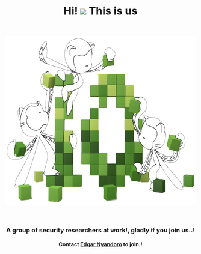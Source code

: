 <h1 align="center">Hi! <img src="https://media.giphy.com/media/hvRJCLFzcasrR4ia7z/giphy.gif" width="25px"> This is us</h1>
<br/>

<p align="center"><a href="https://github.com/BLACK-BUG-HKRS"><img src="./profile/Assets/tentocats.png" alt="Social banner for BLACK BUG HKRS" width="650px" height="450px"></a></p>
<br/>


<h3 align ="center">A group of security researchers at work!, gladly if you join us..!</h3>
<h4 align="center">Contact <a href="https://github.com/Major2000">Edgar Nyandoro</a> to join.!</h4>
